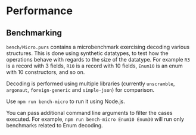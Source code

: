 # Performance

## Benchmarking

`bench/Micro.purs` contains a microbenchmark exercising decoding various structures.
This is done using synthetic datatypes, to test how the operations behave with regards to the size of the datatype. For example `R3` is a record with 3 fields, `R10` is a record with 10 fields, `Enum10` is an enum with 10 constructors, and so on.

Decoding is performed using multiple libraries (currently `unscramble`, `argonaut`, `foreign-generic` and `simple-json`) for comparison.

Use `npm run bench-micro` to run it using Node.js.

You can pass additional command line arguments to filter the cases executed. For example, `npm run bench-micro Enum10 Enum30` will run only benchmarks related to Enum decoding.
